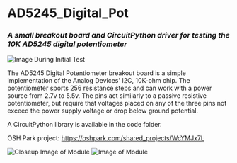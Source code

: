 # AD5245_Digital_Pot
### _A small breakout board and CircuitPython driver for testing the 10K AD5245 digital potentiometer_

![Image During Initial Test](https://github.com/CedarGroveStudios/AD5245_Digital_Pot_PCB/blob/main/photos/DSC05820a%20lores.jpg)

The AD5245 Digital Potentiometer breakout board is a simple implementation of the Analog Devices' I2C, 10K-ohm chip. The potentiometer sports 256 resistance steps and can work with a power source from 2.7v to 5.5v. The pins act similarly to a passive resistive potentiometer, but require that voltages placed on any of the three pins not exceed the power supply voltage or drop below ground potential.

A CircuitPython library is available in the code folder.

OSH Park project: https://oshpark.com/shared_projects/WcYMJx7L

![Closeup Image of Module](https://github.com/CedarGroveStudios/AD5245_Digital_Pot_PCB/blob/main/photos/AD5245_breakout_close.png)
![Image of Module](https://github.com/CedarGroveStudios/AD5245_Digital_Pot_PCB/blob/main/photos/AD5245_breakout%20for%20fritzing.png)
